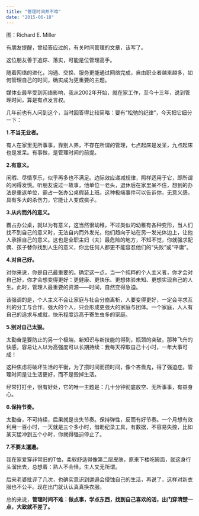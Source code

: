 ```yaml
---
title: "管理时间并不难"
date: "2015-06-18"
---
```


图：Richard E. Miller

有朋友提醒，曾经答应过的，有关时间管理的文章，该写了。

这位朋友善于追踪、落实，可能是位管理高手。

随着网络的进化，沟通、交换、服务更能通过网络完成，自由职业者越来越多，如何管理自己的时间，确实成为更重要的主题。

媒体业最早受到网络影响，我从2002年开始，就在家工作，至今十三年，说到管理时间，算是有点发言权。

几年前也有人问到这个，当时回答得比较简略：要有“松弛的纪律”，今天把它细分一下：

**1.不当无业者。**

有人在家里无所事事，靠别人养，不存在所谓的管理，七点起床是发呆，九点起床也是发呆。有事做，是管理时间的前提。

**2.有意义。**

闲暇、尽情享乐，似乎再多也不满足。边际效应递减规律，照样适用于它，即所谓的闲得发慌。听朋友说过一故事，他单位一老头，退休后在家里呆不住，想到的办法是重返单位，霸占一张办公桌假装上班。这种极端事件可以告诉你，无意义感，具有多大的杀伤力，它能让人变成疯子。

**3.从内而外的意义。**

霸占办公桌，就以为有意义，这当然很幼稚，不过类似的幼稚有各种变形，当人们找不到自己的意义时，无法自内而外发光，他们趋向于站在另一发光体边上，让他人承担自己的意义。这也是全职主妇（夫）最危险的地方，不知不觉，你就强求配偶、孩子替你找到人生的意义，你比任何人都更不能容忍他们的“失败”或“平庸”。

**4.对自己好。**

对你来说，你是自己最重要的。确定这一点，当一个纯粹的个人主义者，你才会对自己好，你才会想变得更好：更健康、更快乐、更想体验未知、更想实现自己的人生。此时，管理人最重要的资源——时间，自然变得急迫。

该强调的是，个人主义不会让家庭与社会分崩离析，人要变得更好，一定会寻求互利的分工与合作。强大的个人，只会形成更强大的家庭与团体。一个家庭，人人有自己的追求与成就，快乐程度远高于寄生虫多的家庭。

**5.别对自己太狠。**

太勤奋是要防止的另一个极端，新知识与新技能的得到，瓶颈的突破，那种飞升的快感，容易让人以为高强度可以长期持续：我每天榨取自己十小时，一年大事可成！

这种焦虑将破坏生活的平衡，为了攒时间而攒时间，像个吝啬鬼，得了强迫症。管理时间是让生活更好，而不是毁掉生活。

经常打打坐，很有好处，它的唯一主题是：几十分钟彻底放空、无所事事，有益身心。

**6.保持节奏。**  

太勤奋，不可持续，后果就是丧失节奏。保持弹性，反而有好节奏。一个月想有效利用一百小时，一天就是三个多小时，借助纪录工具，有数据，不容易失控，比如某天猛冲到五个小时，你就得强迫停止了。  

**7.不要太邋遢。**

我在家爱穿非常旧的T恤，柔软舒适得像第二层皮肤，原来下楼吃碗面，就这身行头溜出去，总想着：熟人不会怪，生人又无所谓。

后来老婆批评了几次，也确实意识到邋遢会侵蚀自己的生活，再说了，这样对新衣服也不公平。现在出门就认认真真换衣服。

总的来说，**管理时间不难：做点事，学点东西，找到自己喜欢的活，出门穿清楚一点，大致就不差了。**
